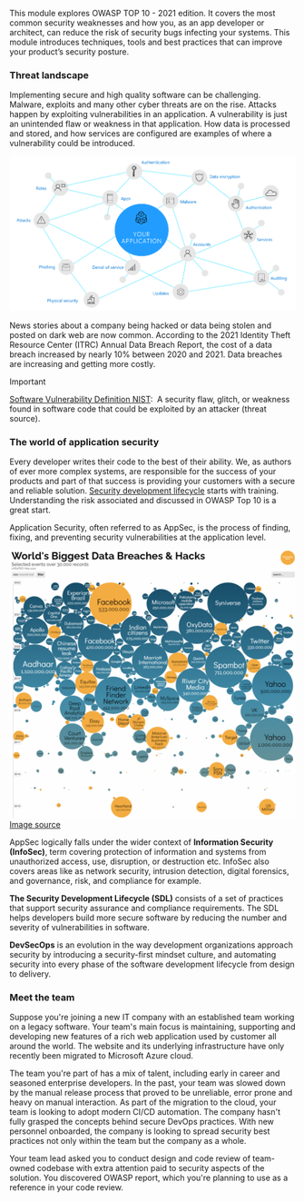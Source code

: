 
This module explores OWASP TOP 10 - 2021 edition. It covers the most common security weaknesses and how you, as an app developer or architect, can reduce the risk of security bugs infecting your systems. This module introduces techniques, tools and best practices that can improve your product’s security posture.

### Threat landscape

Implementing secure and high quality software can be challenging. Malware, exploits and many other cyber threats are on the rise. Attacks happen by exploiting vulnerabilities in an application. A vulnerability is just an unintended flaw or weakness in that application. How data is processed and stored, and how services are configured are examples of where a vulnerability could be introduced.

![Diagram showing interconnected elements of modern system.](../media/appsec.png)

News stories about a company being hacked or data being stolen and posted on dark web are now common. According to the 2021 Identity Theft Resource Center (ITRC) Annual Data Breach Report, the cost of a data breach increased by nearly 10% between 2020 and 2021. Data breaches are increasing and getting more costly.

> [!IMPORTANT]
> [Software Vulnerability Definition NIST](https://csrc.nist.gov/glossary/term/Software_Vulnerability):
> A security flaw, glitch, or weakness found in software code that could be exploited by an attacker (threat source).

### The world of application security

Every developer writes their code to the best of their ability. We, as authors of ever more complex systems, are responsible for the success of your products and part of that success is providing your customers with a secure and reliable solution. [Security development lifecycle](https://www.microsoft.com/securityengineering/sdl/practices) starts with training. Understanding the risk associated and discussed in OWASP Top 10 is a great start.

Application Security, often referred to as AppSec, is the process of finding, fixing, and preventing security vulnerabilities at the application level.

![Diagram showing world's biggest data breaches and hacks.](../media/worlds-breaches.png)
[Image source](https://www.informationisbeautiful.net/visualizations/worlds-biggest-data-breaches-hacks/)

AppSec logically falls under the wider context of **Information Security (InfoSec)**, term covering protection of information and systems from unauthorized access, use, disruption, or destruction etc. InfoSec also covers areas like as network security, intrusion detection, digital forensics, and governance, risk, and compliance for example.

**The Security Development Lifecycle (SDL)** consists of a set of practices that support security assurance and compliance requirements. The SDL helps developers build more secure software by reducing the number and severity of vulnerabilities in software.

**DevSecOps** is an evolution in the way development organizations approach security by introducing a security-first mindset culture, and automating security into every phase of the software development lifecycle from design to delivery.​

### Meet the team

Suppose you're joining a new IT company with an established team working on a legacy software. Your team's main focus is maintaining, supporting and developing new features of a rich web application used by customer all around the world. The website and its underlying infrastructure have only recently been migrated to Microsoft Azure cloud.

The team you're part of has a mix of talent, including early in career and seasoned enterprise developers.
In the past, your team was slowed down by the manual release process that proved to be unreliable, error prone and heavy on manual interaction. As part of the migration to the cloud, your team is looking to adopt modern CI/CD automation.
The company hasn't fully grasped the concepts behind secure DevOps practices. With new personnel onboarded, the company is looking to spread security best practices not only within the team but the company as a whole.

Your team lead asked you to conduct design and code review of team-owned codebase with extra attention paid to security aspects of the solution. You discovered OWASP report, which you're planning to use as a reference in your code review.
